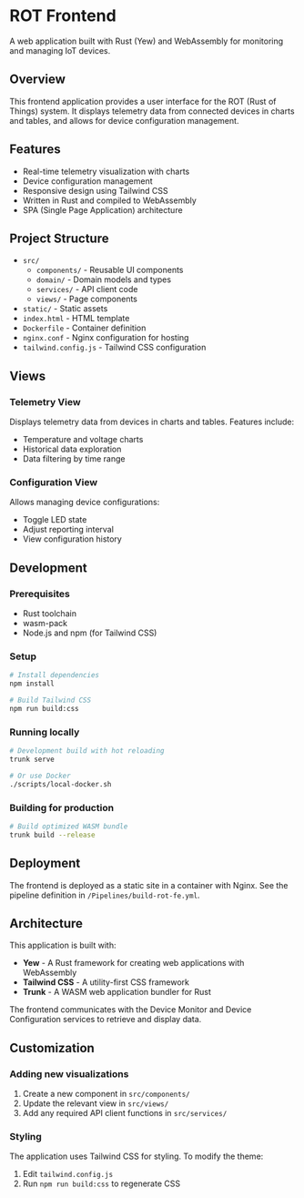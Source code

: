 # ROT Frontend

A web application built with Rust (Yew) and WebAssembly for monitoring and managing IoT devices.

## Overview

This frontend application provides a user interface for the ROT (Rust of Things) system. It displays telemetry data from connected devices in charts and tables, and allows for device configuration management.

## Features

- Real-time telemetry visualization with charts
- Device configuration management
- Responsive design using Tailwind CSS
- Written in Rust and compiled to WebAssembly
- SPA (Single Page Application) architecture

## Project Structure

- `src/`
  - `components/` - Reusable UI components
  - `domain/` - Domain models and types
  - `services/` - API client code
  - `views/` - Page components
- `static/` - Static assets
- `index.html` - HTML template
- `Dockerfile` - Container definition
- `nginx.conf` - Nginx configuration for hosting
- `tailwind.config.js` - Tailwind CSS configuration

## Views

### Telemetry View

Displays telemetry data from devices in charts and tables. Features include:
- Temperature and voltage charts
- Historical data exploration
- Data filtering by time range

### Configuration View

Allows managing device configurations:
- Toggle LED state
- Adjust reporting interval
- View configuration history

## Development

### Prerequisites

- Rust toolchain
- wasm-pack
- Node.js and npm (for Tailwind CSS)

### Setup

```bash
# Install dependencies
npm install

# Build Tailwind CSS
npm run build:css
```

### Running locally

```bash
# Development build with hot reloading
trunk serve

# Or use Docker
./scripts/local-docker.sh
```

### Building for production

```bash
# Build optimized WASM bundle
trunk build --release
```

## Deployment

The frontend is deployed as a static site in a container with Nginx. See the pipeline definition in `/Pipelines/build-rot-fe.yml`.

## Architecture

This application is built with:

- **Yew** - A Rust framework for creating web applications with WebAssembly
- **Tailwind CSS** - A utility-first CSS framework
- **Trunk** - A WASM web application bundler for Rust

The frontend communicates with the Device Monitor and Device Configuration services to retrieve and display data.

## Customization

### Adding new visualizations

1. Create a new component in `src/components/`
2. Update the relevant view in `src/views/`
3. Add any required API client functions in `src/services/`

### Styling

The application uses Tailwind CSS for styling. To modify the theme:

1. Edit `tailwind.config.js`
2. Run `npm run build:css` to regenerate CSS